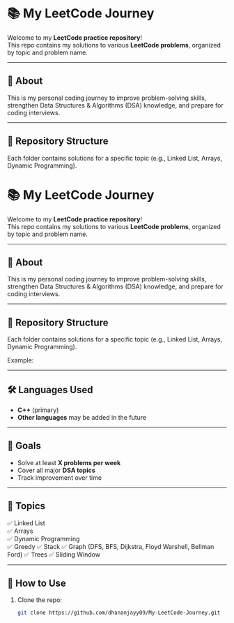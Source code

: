 # 📚 My LeetCode Journey

Welcome to my **LeetCode practice repository**!  
This repo contains my solutions to various **LeetCode problems**, organized by topic and problem name.

---

## 🚀 About
This is my personal coding journey to improve problem-solving skills, strengthen Data Structures & Algorithms (DSA) knowledge, and prepare for coding interviews.

---

## 📂 Repository Structure
Each folder contains solutions for a specific topic (e.g., Linked List, Arrays, Dynamic Programming).
# 📚 My LeetCode Journey

Welcome to my **LeetCode practice repository**!  
This repo contains my solutions to various **LeetCode problems**, organized by topic and problem name.

---

## 🚀 About
This is my personal coding journey to improve problem-solving skills, strengthen Data Structures & Algorithms (DSA) knowledge, and prepare for coding interviews.

---

## 📂 Repository Structure
Each folder contains solutions for a specific topic (e.g., Linked List, Arrays, Dynamic Programming).

Example:

---

## 🛠️ Languages Used
- **C++** (primary)
- **Other languages** may be added in the future

---

## 🎯 Goals
- Solve at least **X problems per week**  
- Cover all major **DSA topics**  
- Track improvement over time

---

## 📌 Topics 
✅ Linked List  
✅ Arrays  
✅ Dynamic Programming   
✅ Greedy
✅ Stack
✅ Graph (DFS, BFS, Dijkstra, Floyd Warshell, Bellman Ford)
✅ Trees
✅ Sliding Window

---

## 🌟 How to Use
1. Clone the repo:
   ```bash
   git clone https://github.com/dhananjayy09/My-LeetCode-Journey.git
